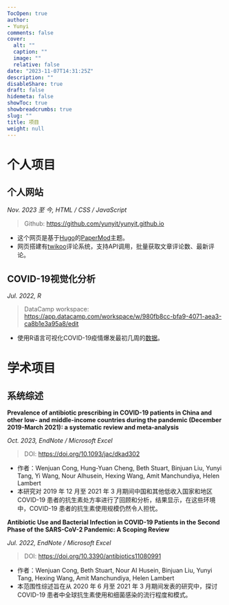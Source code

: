 ```yaml
---
TocOpen: true
author:
- Yunyi
comments: false
cover:
  alt: ""
  caption: ""
  image: ""
  relative: false
date: "2023-11-07T14:31:25Z"
description: ""
disableShare: true
draft: false
hidemeta: false
showToc: true
showbreadcrumbs: true
slug: ""
title: 项目
weight: null
---
```


# 个人项目

## 个人网站
*Nov. 2023 至 今, HTML / CSS / JavaScript*
> Github: https://github.com/yunyit/yunyit.github.io

* 这个网页是基于[Hugo](https://github.com/gohugoio/hugo)的[PaperMod](https://github.com/adityatelange/hugo-PaperMod)主题。
* 网页搭建有[twikoo](https://twikoo.js.org/en/intro.html)评论系统，支持API调用，批量获取文章评论数、最新评论。

## COVID-19视觉化分析
*Jul. 2022, R*
> DataCamp workspace: https://app.datacamp.com/workspace/w/980fb8cc-bfa9-4071-aea3-ca8b1e3a95a8/edit

* 使用R语言可视化COVID-19疫情爆发最初几周的[数据](https://github.com/RamiKrispin/coronavirus)。

# 学术项目
## 系统综述
**Prevalence of antibiotic prescribing in COVID-19 patients in China and other low- and middle-income countries during the pandemic (December 2019-March 2021): a systematic review and meta-analysis**

*Oct. 2023, EndNote / Microsoft Excel*
> DOI: https://doi.org/10.1093/jac/dkad302

* 作者：Wenjuan Cong, Hung-Yuan Cheng, Beth Stuart, Binjuan Liu, Yunyi Tang, Yi Wang, Nour AIhusein, Hexing Wang, Amit Manchundiya, Helen Lambert
* 本研究对 2019 年 12 月至 2021 年 3 月期间中国和其他低收入国家和地区 COVID-19 患者的抗生素处方率进行了回顾和分析，结果显示，在这些环境中，COVID-19 患者的抗生素使用规模仍然令人担忧。

**Antibiotic Use and Bacterial Infection in COVID-19 Patients in the Second Phase of the SARS-CoV-2 Pandemic: A Scoping Review**

*Jul. 2022, EndNote / Microsoft Excel*
> DOI: https://doi.org/10.3390/antibiotics11080991

* 作者：Wenjuan Cong, Beth Stuart, Nour AI Husein, Binjuan Liu, Yunyi Tang, Hexing Wang, Amit Manchundiya, Helen Lambert
* 本范围性综述旨在从 2020 年 6 月至 2021 年 3 月期间发表的研究中，探讨 COVID-19 患者中全球抗生素使用和细菌感染的流行程度和模式。